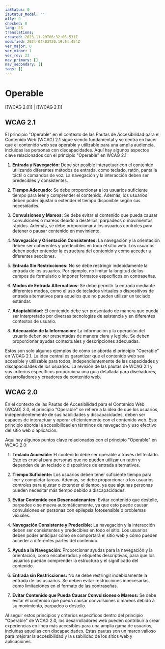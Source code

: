 ```yaml
---
iaStatus: 0
iaStatus_Model: ""
a11y: 0
checked: 0
lang: ES
translations: 
created: 2023-11-29T06:32:06.531Z
modified: 2024-04-03T20:19:14.454Z
ver_major: 0
ver_minor: 1
ver_rev: 23
nav_primary: []
nav_secondary: []
tags: []
---
```

# Operable

[[WCAG 2.0]] | [[WCAG 2.1]]

## WCAG 2.1

El principio "Operable" en el contexto de las Pautas de Accesibilidad para el Contenido Web (WCAG) 2.1 sigue siendo fundamental y se centra en hacer que el contenido web sea operable y utilizable para una amplia audiencia, incluidas las personas con discapacidades. Aquí hay algunos aspectos clave relacionados con el principio "Operable" en WCAG 2.1:

1. **Entrada y Navegación:** Debe ser posible interactuar con el contenido utilizando diferentes métodos de entrada, como teclado, ratón, pantalla táctil o comandos de voz. La navegación y la interacción deben ser predecibles y consistentes.
    
2. **Tiempo Adecuado:** Se debe proporcionar a los usuarios suficiente tiempo para leer y comprender el contenido. Además, los usuarios deben poder ajustar o extender el tiempo disponible según sus necesidades.
    
3. **Convulsiones y Mareos:** Se debe evitar el contenido que pueda causar convulsiones o mareos debido a destellos, parpadeos o movimientos rápidos. Además, se debe proporcionar a los usuarios controles para detener o pausar contenido en movimiento.
    
4. **Navegación y Orientación Consistentes:** La navegación y la orientación deben ser coherentes y predecibles en todo el sitio web. Los usuarios deben poder entender la estructura del contenido y cómo acceder a diferentes secciones.
    
5. **Entrada Sin Restricciones:** No se debe restringir indebidamente la entrada de los usuarios. Por ejemplo, no limitar la longitud de los campos de formulario o imponer formatos específicos en contraseñas.
    
6. **Modos de Entrada Alternativos:** Se debe permitir la entrada mediante diferentes modos, como el uso de teclados virtuales o dispositivos de entrada alternativos para aquellos que no pueden utilizar un teclado estándar.
    
7. **Adaptabilidad:** El contenido debe ser presentado de manera que pueda ser interpretado por diversas tecnologías de asistencia y en diferentes contextos de usuario.
    
8. **Adecuación de la Información:** La información y la operación del usuario deben ser presentadas de manera clara y legible. Se deben proporcionar ayudas contextuales y descripciones adecuadas.
    

Estos son solo algunos ejemplos de cómo se aborda el principio "Operable" en WCAG 2.1. La idea central es garantizar que el contenido web sea accesible y utilizable para todos, independientemente de las capacidades y discapacidades de los usuarios. La revisión de las pautas de WCAG 2.1 y sus criterios específicos proporciona una guía detallada para diseñadores, desarrolladores y creadores de contenido web.

## WCAG 2.0

En el contexto de las Pautas de Accesibilidad para el Contenido Web (WCAG) 2.0, el principio "Operable" se refiere a la idea de que los usuarios, independientemente de sus habilidades y discapacidades, deben ser capaces de interactuar y operar eficientemente con el contenido web. Este principio aborda la accesibilidad en términos de navegación y uso efectivo del sitio web o aplicación.

Aquí hay algunos puntos clave relacionados con el principio "Operable" en WCAG 2.0:

1. **Teclado Accesible:** El contenido debe ser operable a través del teclado. Esto es crucial para personas que no pueden utilizar un ratón y dependen de un teclado o dispositivos de entrada alternativos.
    
2. **Tiempo Suficiente:** Los usuarios deben tener suficiente tiempo para leer y completar tareas. Además, se debe proporcionar a los usuarios controles para ajustar o extender el tiempo, ya que algunas personas pueden necesitar más tiempo debido a discapacidades.
    
3. **Evitar Contenido con Desencadenantes:** Evitar contenido que destelle, parpadee o se mueva automáticamente, ya que esto puede causar convulsiones en personas con epilepsia fotosensible o problemas visuales.
    
4. **Navegación Consistente y Predecible:** La navegación y la interacción deben ser consistentes y predecibles en todo el sitio. Los usuarios deben poder anticipar cómo se comportará el sitio web y cómo pueden acceder a diferentes partes del contenido.
    
5. **Ayuda a la Navegación:** Proporcionar ayudas para la navegación y la orientación, como encabezados y etiquetas descriptivas, para que los usuarios puedan comprender la estructura y el significado del contenido.
    
6. **Entrada sin Restricciones:** No se debe restringir indebidamente la entrada de los usuarios. Se deben evitar restricciones innecesarias, como limitaciones en el formato de las contraseñas.
    
7. **Evitar Contenido que Pueda Causar Convulsiones o Mareos:** Se debe evitar el contenido que pueda causar convulsiones o mareos debido a su movimiento, parpadeo o destello.
    

Al seguir estos principios y criterios específicos dentro del principio "Operable" de WCAG 2.0, los desarrolladores web pueden contribuir a crear experiencias en línea más accesibles para una amplia gama de usuarios, incluidas aquellas con discapacidades. Estas pautas son un marco valioso para mejorar la accesibilidad y la usabilidad de los sitios web y aplicaciones.